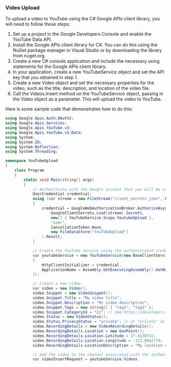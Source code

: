 ### Video Upload
To upload a video to YouTube using the C# Google APIs client library, you will need to follow these steps:

1. Set up a project in the Google Developers Console and enable the YouTube Data API.
2. Install the Google APIs client library for C#. You can do this using the NuGet package manager in Visual Studio or by downloading the library from nuget.org.
3. Create a new C# console application and include the necessary using statements for the Google APIs client library.
4. In your application, create a new YouTubeService object and set the API key that you obtained in step 1.
5. Create a new Video object and set the necessary properties for the video, such as the title, description, and location of the video file.
6. Call the Videos.Insert method on the YouTubeService object, passing in the Video object as a parameter. This will upload the video to YouTube.


Here is some sample code that demonstrates how to do this:

```csharp
using Google.Apis.Auth.OAuth2;
using Google.Apis.Services;
using Google.Apis.YouTube.v3;
using Google.Apis.YouTube.v3.Data;
using System;
using System.IO;
using System.Reflection;
using System.Threading;

namespace YouTubeUpload
{
    class Program
    {
        static void Main(string[] args)
        {
            // Authenticate with the Google account that you will be using to upload the video.
            UserCredential credential;
            using (var stream = new FileStream("client_secrets.json", FileMode.Open, FileAccess.Read))
            {
                credential = GoogleWebAuthorizationBroker.AuthorizeAsync(
                    GoogleClientSecrets.Load(stream).Secrets,
                    new[] { YouTubeService.Scope.YoutubeUpload },
                    "user",
                    CancellationToken.None,
                    new FileDataStore("YouTubeUpload")
                ).Result;
            }

            // Create the YouTube service using the authenticated credentials.
            var youtubeService = new YouTubeService(new BaseClientService.Initializer()
            {
                HttpClientInitializer = credential,
                ApplicationName = Assembly.GetExecutingAssembly().GetName().Name
            });

            // Create a new video.
            var video = new Video();
            video.Snippet = new VideoSnippet();
            video.Snippet.Title = "My video title";
            video.Snippet.Description = "My video description";
            video.Snippet.Tags = new string[] { "tag1", "tag2" };
            video.Snippet.CategoryId = "22"; // See https://developers.google.com/youtube/v3/docs/videoCategories/list
            video.Status = new VideoStatus();
            video.Status.PrivacyStatus = "private"; // or "private" or "public"
            video.RecordingDetails = new VideoRecordingDetails();
            video.RecordingDetails.Location = new GeoPoint();
            video.RecordingDetails.Location.Latitude = 37.4230741;
            video.RecordingDetails.Location.Longitude = -122.0842779;
            video.RecordingDetails.LocationDescription = "My location description";

            // Add the video to the channel associated with the authenticated user.
            var videoInsertRequest = youtubeService.Videos.
```